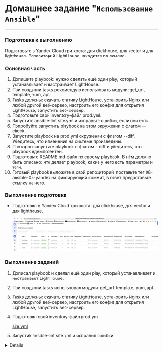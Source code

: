 # Домашнее задание "`Использование Ansible`"   

---

### Подготовка к выполнению

Подготовьте в Yandex Cloud три хоста: для clickhouse, для vector и для lighthouse.
Репозиторий LightHouse находится по ссылке.

### Основная часть

1) Допишите playbook: нужно сделать ещё один play, который устанавливает и настраивает LightHouse.
2) При создании tasks рекомендую использовать модули: get_url, template, yum, apt.
3) Tasks должны: скачать статику LightHouse, установить Nginx или любой другой веб-сервер, настроить его конфиг для открытия LightHouse, запустить веб-сервер.
4) Подготовьте свой inventory-файл prod.yml.
5) Запустите ansible-lint site.yml и исправьте ошибки, если они есть.
6) Попробуйте запустить playbook на этом окружении с флагом --check.
7) Запустите playbook на prod.yml окружении с флагом --diff. Убедитесь, что изменения на системе произведены.
8) Повторно запустите playbook с флагом --diff и убедитесь, что playbook идемпотентен.
9) Подготовьте README.md-файл по своему playbook. В нём должно быть описано: что делает playbook, какие у него есть параметры и теги.
10) Готовый playbook выложите в свой репозиторий, поставьте тег 08-ansible-03-yandex на фиксирующий коммит, в ответ предоставьте ссылку на него.

### Выполнение подготовки

-  Подготовил в Yandex Cloud три хоста: для clickhouse, для vector и для lighthouse.

   ![image.jpg](https://github.com/Byzgaev-I/Ansible-yandex/blob/main/VM%20Yandex.png)


### Выполнение заданий

1) Дописал playbook и сделал ещё один play, который устанавливает и настраивает LightHouse.
2) При создании tasks использовал модули: get_url, template, yum, apt.
3) Tasks должны: скачать статику LightHouse, установить Nginx или любой другой веб-сервер, настроить его конфиг для открытия LightHouse, запустить веб-сервер.
4) Подготовил свой inventory-файл prod.yml.
   
   [site.yml](https://github.com/Byzgaev-I/Ansible-yandex/blob/main/site.yml)

5) Запустиk ansible-lint site.yml и исправил ошибки.

 <details> 
    
```
root@Debian-New12:/home/byzgaev12new/ansible-yandex# ansible-lint site.yml
WARNING  Listing 2 violation(s) that are fatal  
site.yml:48 Task/Handler: Modify Clickhouse config.xml  
yaml[line-length]: Line too long (187 > 160 characters)  
site.yml:72  
Read documentation for instructions on how to ignore specific rule violations.    
Rule Violation Summary                     
 count tag               profile rule associated tags           
     1 yaml[line-length] basic   formatting, yaml               
     1 args[module]              syntax, experimental (warning)   

Failed after min profile: 1 failure(s), 1 warning(s) on 1 files.  
```</summary>
   
![image.jpg](https://github.com/Byzgaev-I/Ansible-yandex/blob/main/2ansible-lint%20site%20.png)  
  


























   













































